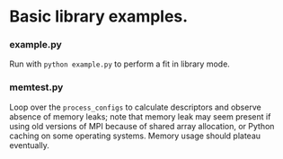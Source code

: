 # Basic library examples.

### example.py

Run with `python example.py` to perform a fit in library mode.

### memtest.py

Loop over the `process_configs` to calculate descriptors and observe absence of memory leaks; note 
that memory leak may seem present if using old versions of MPI because of shared array allocation, 
or Python caching on some operating systems. Memory usage should plateau eventually. 
